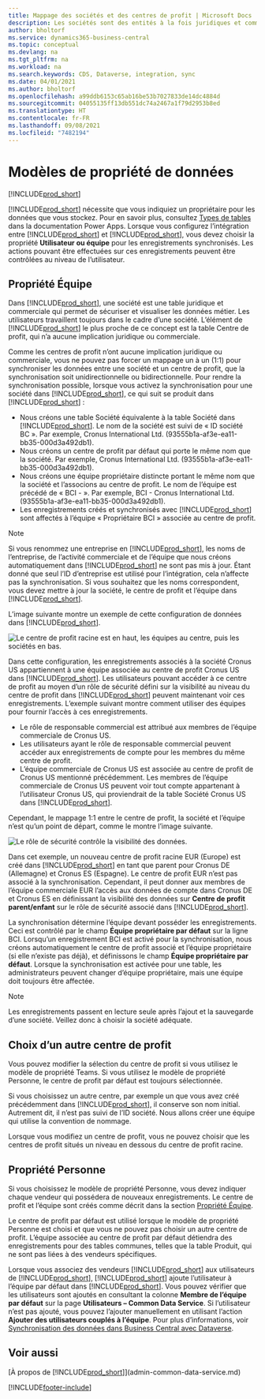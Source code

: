 ```yaml
---
title: Mappage des sociétés et des centres de profit | Microsoft Docs
description: Les sociétés sont des entités à la fois juridiques et commerciales, qui permettent de sécuriser et visualiser les données métier.
author: bholtorf
ms.service: dynamics365-business-central
ms.topic: conceptual
ms.devlang: na
ms.tgt_pltfrm: na
ms.workload: na
ms.search.keywords: CDS, Dataverse, integration, sync
ms.date: 04/01/2021
ms.author: bholtorf
ms.openlocfilehash: a99ddb6153c65ab16be53b7027833de14dc4884d
ms.sourcegitcommit: 04055135ff13db551dc74a2467a1f79d2953b8ed
ms.translationtype: HT
ms.contentlocale: fr-FR
ms.lasthandoff: 09/08/2021
ms.locfileid: "7482194"
---
```

# <a name="data-ownership-models"></a>Modèles de propriété de données
[!INCLUDE[prod_short](includes/cc_data_platform_banner.md)]

[!INCLUDE[prod_short](includes/cds_long_md.md)] nécessite que vous indiquiez un propriétaire pour les données que vous stockez. Pour en savoir plus, consultez [Types de tables](/powerapps/maker/data-platform/types-of-entities) dans la documentation Power Apps. Lorsque vous configurez l’intégration entre [!INCLUDE[prod_short](includes/cds_long_md.md)] et [!INCLUDE[prod_short](includes/prod_short.md)], vous devez choisir la propriété **Utilisateur ou équipe** pour les enregistrements synchronisés. Les actions pouvant être effectuées sur ces enregistrements peuvent être contrôlées au niveau de l’utilisateur. <!--We recommend the Team ownership model because it makes it easier to manage ownership for multiple people.NO LONGER TRUE IN DATAVERSE-->

## <a name="team-ownership"></a>Propriété Équipe
Dans [!INCLUDE[prod_short](includes/prod_short.md)], une société est une table juridique et commerciale qui permet de sécuriser et visualiser les données métier. Les utilisateurs travaillent toujours dans le cadre d’une société. L’élément de [!INCLUDE[prod_short](includes/cds_long_md.md)] le plus proche de ce concept est la table Centre de profit, qui n’a aucune implication juridique ou commerciale.

Comme les centres de profit n’ont aucune implication juridique ou commerciale, vous ne pouvez pas forcer un mappage un à un (1:1) pour synchroniser les données entre une société et un centre de profit, que la synchronisation soit unidirectionnelle ou bidirectionnelle. Pour rendre la synchronisation possible, lorsque vous activez la synchronisation pour une société dans [!INCLUDE[prod_short](includes/prod_short.md)], ce qui suit se produit dans [!INCLUDE[prod_short](includes/cds_long_md.md)] :

* Nous créons une table Société équivalente à la table Société dans [!INCLUDE[prod_short](includes/prod_short.md)]. Le nom de la société est suivi de « ID société BC ». Par exemple, Cronus International Ltd. (93555b1a-af3e-ea11-bb35-000d3a492db1).
* Nous créons un centre de profit par défaut qui porte le même nom que la société. Par exemple, Cronus International Ltd. (93555b1a-af3e-ea11-bb35-000d3a492db1).
* Nous créons une équipe propriétaire distincte portant le même nom que la société et l’associons au centre de profit. Le nom de l’équipe est précédé de « BCI - ». Par exemple, BCI - Cronus International Ltd. (93555b1a-af3e-ea11-bb35-000d3a492db1).
* Les enregistrements créés et synchronisés avec [!INCLUDE[prod_short](includes/cds_long_md.md)] sont affectés à l’équipe « Propriétaire BCI » associée au centre de profit.

> [!NOTE]
> Si vous renommez une entreprise en [!INCLUDE[prod_short](includes/prod_short.md)], les noms de l’entreprise, de l’activité commerciale et de l’équipe que nous créons automatiquement dans [!INCLUDE[prod_short](includes/cds_long_md.md)] ne sont pas mis à jour. Étant donné que seul l’ID d’entreprise est utilisé pour l’intégration, cela n’affecte pas la synchronisation. Si vous souhaitez que les noms correspondent, vous devez mettre à jour la société, le centre de profit et l’équipe dans [!INCLUDE[prod_short](includes/cds_long_md.md)].

L’image suivante montre un exemple de cette configuration de données dans [!INCLUDE[prod_short](includes/cds_long_md.md)].

![Le centre de profit racine est en haut, les équipes au centre, puis les sociétés en bas.](media/cds_bu_team_company.png)

Dans cette configuration, les enregistrements associés à la société Cronus US appartiennent à une équipe associée au centre de profit Cronus US dans [!INCLUDE[prod_short](includes/cds_long_md.md)]. Les utilisateurs pouvant accéder à ce centre de profit au moyen d’un rôle de sécurité défini sur la visibilité au niveau du centre de profit dans [!INCLUDE[prod_short](includes/cds_long_md.md)] peuvent maintenant voir ces enregistrements. L’exemple suivant montre comment utiliser des équipes pour fournir l’accès à ces enregistrements.

* Le rôle de responsable commercial est attribué aux membres de l’équipe commerciale de Cronus US.
* Les utilisateurs ayant le rôle de responsable commercial peuvent accéder aux enregistrements de compte pour les membres du même centre de profit.
* L’équipe commerciale de Cronus US est associée au centre de profit de Cronus US mentionné précédemment. Les membres de l’équipe commerciale de Cronus US peuvent voir tout compte appartenant à l’utilisateur Cronus US, qui proviendrait de la table Société Cronus US dans [!INCLUDE[prod_short](includes/prod_short.md)].

Cependant, le mappage 1:1 entre le centre de profit, la société et l’équipe n’est qu’un point de départ, comme le montre l’image suivante.

![Le rôle de sécurité contrôle la visibilité des données.](media/cds_bu_team_company_2.png)

Dans cet exemple, un nouveau centre de profit racine EUR (Europe) est créé dans [!INCLUDE[prod_short](includes/cds_long_md.md)] en tant que parent pour Cronus DE (Allemagne) et Cronus ES (Espagne). Le centre de profit EUR n’est pas associé à la synchronisation. Cependant, il peut donner aux membres de l’équipe commerciale EUR l’accès aux données de compte dans Cronus DE et Cronus ES en définissant la visibilité des données sur **Centre de profit parent/enfant** sur le rôle de sécurité associé dans [!INCLUDE[prod_short](includes/cds_long_md.md)].

La synchronisation détermine l’équipe devant posséder les enregistrements. Ceci est contrôlé par le champ **Équipe propriétaire par défaut** sur la ligne BCI. Lorsqu’un enregistrement BCI est activé pour la synchronisation, nous créons automatiquement le centre de profit associé et l’équipe propriétaire (si elle n’existe pas déjà), et définissons le champ **Équipe propriétaire par défaut**. Lorsque la synchronisation est activée pour une table, les administrateurs peuvent changer d’équipe propriétaire, mais une équipe doit toujours être affectée.

> [!NOTE]
> Les enregistrements passent en lecture seule après l’ajout et la sauvegarde d’une société. Veillez donc à choisir la société adéquate.

## <a name="choosing-a-different-business-unit"></a>Choix d’un autre centre de profit
Vous pouvez modifier la sélection du centre de profit si vous utilisez le modèle de propriété Teams. Si vous utilisez le modèle de propriété Personne, le centre de profit par défaut est toujours sélectionnée. 

Si vous choisissez un autre centre, par exemple un que vous avez créé précédemment dans [!INCLUDE[prod_short](includes/cds_long_md.md)], il conserve son nom initial. Autrement dit, il n’est pas suivi de l’ID société. Nous allons créer une équipe qui utilise la convention de nommage.

Lorsque vous modifiez un centre de profit, vous ne pouvez choisir que les centres de profit situés un niveau en dessous du centre de profit racine.

## <a name="person-ownership"></a>Propriété Personne
Si vous choisissez le modèle de propriété Personne, vous devez indiquer chaque vendeur qui possédera de nouveaux enregistrements. Le centre de profit et l’équipe sont créés comme décrit dans la section [Propriété Équipe](admin-cds-company-concept.md#team-ownership).

Le centre de profit par défaut est utilisé lorsque le modèle de propriété Personne est choisi et que vous ne pouvez pas choisir un autre centre de profit. L’équipe associée au centre de profit par défaut détiendra des enregistrements pour des tables communes, telles que la table Produit, qui ne sont pas liées à des vendeurs spécifiques.

Lorsque vous associez des vendeurs [!INCLUDE[prod_short](includes/prod_short.md)] aux utilisateurs de [!INCLUDE[prod_short](includes/cds_long_md.md)], [!INCLUDE[prod_short](includes/prod_short.md)] ajoute l’utilisateur à l’équipe par défaut dans [!INCLUDE[prod_short](includes/cds_long_md.md)]. Vous pouvez vérifier que les utilisateurs sont ajoutés en consultant la colonne **Membre de l’équipe par défaut** sur la page **Utilisateurs – Common Data Service**. Si l’utilisateur n’est pas ajouté, vous pouvez l’ajouter manuellement en utilisant l’action **Ajouter des utilisateurs couplés à l’équipe**. Pour plus d’informations, voir [Synchronisation des données dans Business Central avec Dataverse](admin-synchronizing-business-central-and-sales.md).

## <a name="see-also"></a>Voir aussi
[À propos de [!INCLUDE[prod_short](includes/cds_long_md.md)]](admin-common-data-service.md)

[!INCLUDE[footer-include](includes/footer-banner.md)]